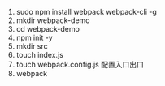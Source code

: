 1. sudo npm install webpack webpack-cli -g
2. mkdir webpack-demo
3. cd webpack-demo
4. npm init -y
5. mkdir src
6. touch index.js
7. touch webpack.config.js 配置入口出口
8. webpack
